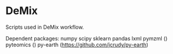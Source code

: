 DeMix
=====

Scripts used in DeMix workflow. 




Dependent packages:
numpy
scipy
sklearn
pandas 
lxml 
pymzml ()
pyteomics ()
py-earth (https://github.com/jcrudy/py-earth)